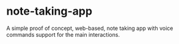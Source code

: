 # note-taking-app
A simple proof of concept, web-based, note taking app with voice commands support for the main interactions.
